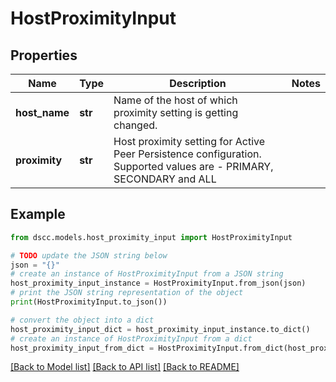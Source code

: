 # HostProximityInput


## Properties

Name | Type | Description | Notes
------------ | ------------- | ------------- | -------------
**host_name** | **str** | Name of the host of which proximity setting is getting changed. | 
**proximity** | **str** | Host proximity setting for Active Peer Persistence configuration. Supported values are - PRIMARY, SECONDARY and ALL | 

## Example

```python
from dscc.models.host_proximity_input import HostProximityInput

# TODO update the JSON string below
json = "{}"
# create an instance of HostProximityInput from a JSON string
host_proximity_input_instance = HostProximityInput.from_json(json)
# print the JSON string representation of the object
print(HostProximityInput.to_json())

# convert the object into a dict
host_proximity_input_dict = host_proximity_input_instance.to_dict()
# create an instance of HostProximityInput from a dict
host_proximity_input_from_dict = HostProximityInput.from_dict(host_proximity_input_dict)
```
[[Back to Model list]](../README.md#documentation-for-models) [[Back to API list]](../README.md#documentation-for-api-endpoints) [[Back to README]](../README.md)


